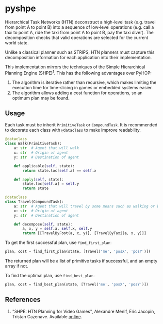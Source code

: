 # pyshpe

Hierarchical Task Networks (HTN) deconstruct a high-level task (e.g. travel from point A to point B) into a sequence of low-level operations (e.g. call a taxi to point A, ride the taxi from point A to point B, pay the taxi diver). The decomposition checks that valid operations are selected for the current world state.

Unlike a classical planner such as STRIPS, HTN planners must capture this decomposition information for each application into their implementation.

This implementation mirrors the techniques of the Simple Hierarchical Planning Engine (SHPE)<sup>1</sup>. This has the following advantages over PyHOP:

1. The algorithm is iterative rather than recursive, which makes limiting the execution time for time-slicing in games or embedded systems easier.
2. The algorithm allows adding a cost function for operations, so an optimum plan may be found.

## Usage

Each task must be inherit `PrimitiveTask` or `CompoundTask`. It is recommended to decorate each class with `@dataclass` to make improve readability.

``` python
@dataclass
class Walk(PrimitiveTask):
    a: str  # Agent that will walk
    x: str  # Origin of agent
    y: str  # Destination of agent

    def applicable(self, state):
        return state.loc[self.a] == self.x

    def apply(self, state):
        state.loc[self.a] = self.y
        return state

@dataclass
class Travel(CompoundTask):
    a: str  # Agent that will travel by some means such as walking or biking
    x: str  # Origin of agent
    y: str  # Destination of agent

    def decompose(self, state):
        a, x, y = self.a, self.x, self.y
        return [[TravelByFoot(a, x, y)], [TravelByTaxi(a, x, y)]]
```

To get the first successful plan, use `find_first_plan`:

``` python
plan, cost = find_first_plan(state, [Travel('me', 'posX', 'posY')])
```

The returned plan will be a list of primitive tasks if successful, and an empty array if not.

To find the optimal plan, use `find_best_plan`:

``` python
plan, cost = find_best_plan(state, [Travel('me', 'posX', 'posY')])
```

## References

1. "SHPE: HTN Planning for Video Games", Alexandre Menif, Eric Jacopin, Tristan Cazenave. Available [online](www.lamsade.dauphine.fr/~cazenave/papers/MenifCGW2014.pdf).
